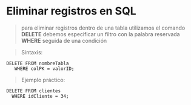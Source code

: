 # Eliminar registros en SQL

> para eliminar registros dentro de una tabla 
> utilizamos el comando **DELETE**
> debemos especificar un filtro con la palabra reservada **WHERE** seguida de una condición

> Sintaxis: 

    DELETE FROM nombreTabla  
       WHERE colPK = valorID;  

> Ejemplo práctico: 

    DELETE FROM clientes   
      WHERE idCliente = 34;  
